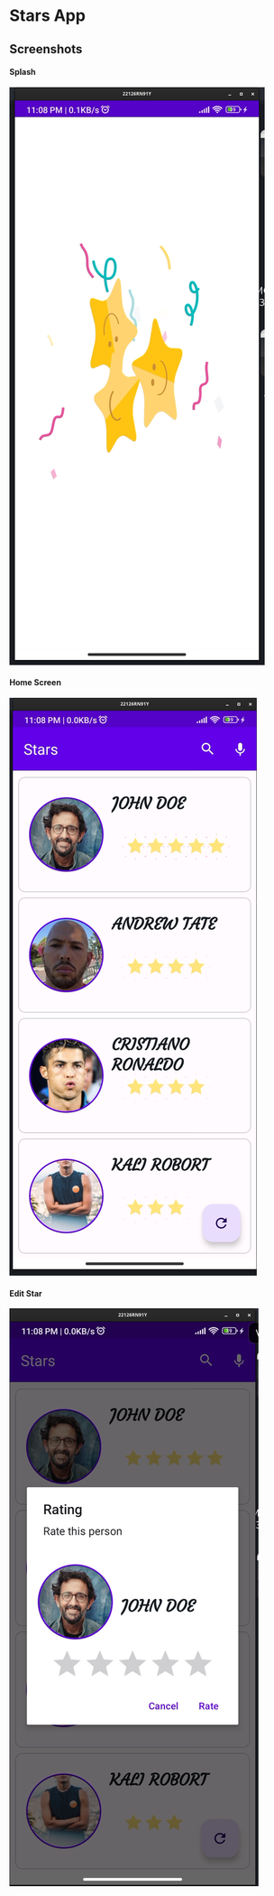 # Stars App

## Screenshots

#### Splash

![splash](./images/splash.png)

#### Home Screen

![list](./images/stars_list.png)

#### Edit Star

![edit star](./images/star_edit.png)
